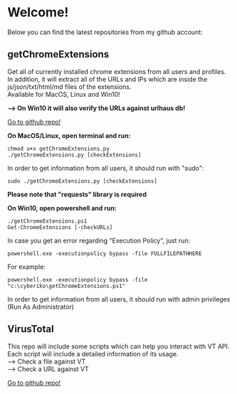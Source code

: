 
# Welcome!
  Below you can find the latest repositories from my github account:

## getChromeExtensions 
  Get all of currently installed chrome extensions from all users and profiles.\
  In addition, it will extract all of the URLs and IPs which are inside the js/json/txt/html/md files of the extensions.\
  Available for MacOS, Linux and Win10!
  
 <b> --> On Win10 it will also verify the URLs against urlhaus db!</b>

  <a href="https://github.com/tomerhaimof/getChromeExtensions">Go to github repo!</a>

  <b>On MacOS/Linux, open terminal and run:
  </b>

   
    chmod u+x getChromeExtensions.py
    ./getChromeExtensions.py [checkExtensions]
   
    
  In order to get information from all users, it should run with "sudo":
  
   
    sudo ./getChromeExtensions.py [checkExtensions]
   
    
   <b>Please note that "requests" library is required</b>

 

   <b>On Win10, open powershell and run:</b>

    
    ./getChromeExtensions.ps1
    Get-ChromeExtensions [-checkURLs]
    
    
   In case you get an error regarding "Execution Policy", just run:

    
    powershell.exe -executionpolicy bypass -file FULLFILEPATHHERE
    
   For example:

    
    powershell.exe -executionpolicy bypass -file "c:\cyberiko\getChromeExtensions.ps1"
    
   In order to get information from all users, it should run with admin privileges (Run As Administrator) 
   
 ## VirusTotal
  This repo will include some scripts which can help you interact with VT API.\
  Each script will include a detailed information of its usage.\
  --> Check a file against VT\
  --> Check a URL against VT
  
  <a href="https://github.com/tomerhaimof/virustotal">Go to github repo!</a>
